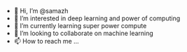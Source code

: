 - 👋 Hi, I’m @samazh
- 👀 I’m interested in deep learning and power of computing
- 🌱 I’m currently learning super power compute
- 💞️ I’m looking to collaborate on machine learning
- 📫 How to reach me ...

<!---
samazh/samazh is a ✨ special ✨ repository because its `README.md` (this file) appears on your GitHub profile.
You can click the Preview link to take a look at your changes.
--->
